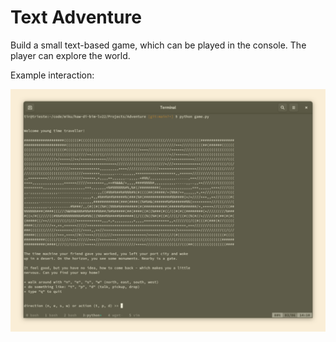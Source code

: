 # Text Adventure

Build a small text-based game, which can be played in the console. The player
can explore the world.

Example interaction:

![](screenie.png)
